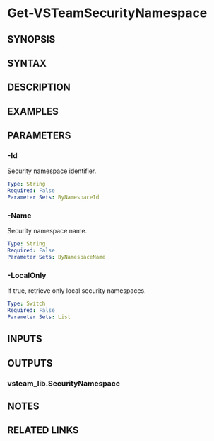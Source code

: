 <!-- #include "./common/header.md" -->

# Get-VSTeamSecurityNamespace

## SYNOPSIS

<!-- #include "./synopsis/Get-VSTeamSecurityNamespace.md" -->

## SYNTAX

## DESCRIPTION

<!-- #include "./synopsis/Get-VSTeamSecurityNamespace.md" -->

## EXAMPLES

## PARAMETERS

### -Id

Security namespace identifier.

```yaml
Type: String
Required: False
Parameter Sets: ByNamespaceId
```

### -Name

Security namespace name.

```yaml
Type: String
Required: False
Parameter Sets: ByNamespaceName
```

### -LocalOnly

If true, retrieve only local security namespaces.

```yaml
Type: Switch
Required: False
Parameter Sets: List
```

## INPUTS

## OUTPUTS

### vsteam_lib.SecurityNamespace

## NOTES

## RELATED LINKS
